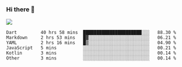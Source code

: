 ### Hi there 👋

<!--
**guozhigq/guozhigq** is a ✨ _special_ ✨ repository because its `README.md` (this file) appears on your GitHub profile.

Here are some ideas to get you started:

- 🔭 I’m currently working on ...
- 🌱 I’m currently learning ...
- 👯 I’m looking to collaborate on ...
- 🤔 I’m looking for help with ...
- 💬 Ask me about ...
- 📫 How to reach me: ...
- 😄 Pronouns: ...
- ⚡ Fun fact: ...
-->
![](https://github-readme-stats.vercel.app/api?username=guozhigq&show_icons=true)
<!--START_SECTION:waka-->

```text
Dart         40 hrs 58 mins  ██████████████████████░░░   88.30 %
Markdown     2 hrs 53 mins   █▓░░░░░░░░░░░░░░░░░░░░░░░   06.21 %
YAML         2 hrs 16 mins   █▒░░░░░░░░░░░░░░░░░░░░░░░   04.90 %
JavaScript   5 mins          ░░░░░░░░░░░░░░░░░░░░░░░░░   00.21 %
Kotlin       3 mins          ░░░░░░░░░░░░░░░░░░░░░░░░░   00.14 %
Other        3 mins          ░░░░░░░░░░░░░░░░░░░░░░░░░   00.14 %
```

<!--END_SECTION:waka-->
